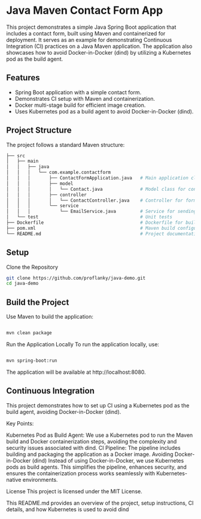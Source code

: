 # Java Maven Contact Form App

This project demonstrates a simple Java Spring Boot application that includes a contact form, built using Maven and containerized for deployment. It serves as an example for demonstrating Continuous Integration (CI) practices on a Java Maven application. The application also showcases how to avoid Docker-in-Docker (dind) by utilizing a Kubernetes pod as the build agent.

## Features

- Spring Boot application with a simple contact form.
- Demonstrates CI setup with Maven and containerization.
- Docker multi-stage build for efficient image creation.
- Uses Kubernetes pod as a build agent to avoid Docker-in-Docker (dind).

## Project Structure

The project follows a standard Maven structure:

```bash
├── src
│   ├── main
│   │   ├── java
│   │   │   └── com.example.contactform
│   │   │       ├── ContactFormApplication.java   # Main application class
│   │   │       ├── model
│   │   │       │   └── Contact.java              # Model class for contact form data
│   │   │       ├── controller
│   │   │       │   └── ContactController.java    # Controller for form submission
│   │   │       └── service
│   │   │           └── EmailService.java         # Service for sending emails
│   └── test                                      # Unit tests
├── Dockerfile                                    # Dockerfile for building the container
├── pom.xml                                       # Maven build configuration
└── README.md                                     # Project documentation
```
## Setup
Clone the Repository
```bash
git clone https://github.com/proflanky/java-demo.git
cd java-demo
```
## Build the Project
Use Maven to build the application:

```bash

mvn clean package
```
Run the Application Locally
To run the application locally, use:

```bash

mvn spring-boot:run
```
The application will be available at http://localhost:8080.

## Continuous Integration
This project demonstrates how to set up CI using a Kubernetes pod as the build agent, avoiding Docker-in-Docker (dind).

Key Points:

Kubernetes Pod as Build Agent: We use a Kubernetes pod to run the Maven build and Docker containerization steps, avoiding the complexity and security issues associated with dind.
CI Pipeline: The pipeline includes building and packaging the application as a Docker image.
Avoiding Docker-in-Docker (dind)
Instead of using Docker-in-Docker, we use Kubernetes pods as build agents. This simplifies the pipeline, enhances security, and ensures the containerization process works seamlessly with Kubernetes-native environments.

License
This project is licensed under the MIT License.

This README.md provides an overview of the project, setup instructions, CI details, and how Kubernetes is used to avoid dind
